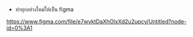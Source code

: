 - ทำทุกอย่างใหม่ให้เป็น figma

https://www.figma.com/file/e7wvktDaXhOlxXd2u2upcy/Untitled?node-id=0%3A1
